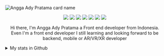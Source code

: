 ![Angga Ady Pratama card name](https://cardivo.vercel.app/api?name=Angga%20Ady%20Pratama&description=A%20passionate%20frontend%20developer.&image=https://avatars.githubusercontent.com/u/46337871?v=4&backgroundColor=%23222C35&instagram=anggaadypratama&linkedin=angga%20ady%20pratama&github=anggaadypratama&pattern=topography&colorPattern=%2347597E&fontColor=%23ddd&iconColor=%23fff&opacity=0.3)

<!--    ![JavaScript](https://img.shields.io/badge/javascript-%23323330.svg?style=for-the-badge&logo=javascript&logoColor=%23F7DF1E)
   ![TypeScript](https://img.shields.io/badge/typescript-%23007ACC.svg?style=for-the-badge&logo=typescript&logoColor=white)
   ![React](https://img.shields.io/badge/react-%2320232a.svg?style=for-the-badge&logo=react&logoColor=%2361DAFB)
   ![Flutter](https://img.shields.io/badge/Flutter-%2302569B.svg?style=for-the-badge&logo=Flutter&logoColor=white)
   ![C#](https://img.shields.io/badge/c%23-%23239120.svg?style=for-the-badge&logo=c-sharp&logoColor=white)
   ![Unity](https://img.shields.io/badge/unity-%23000000.svg?style=for-the-badge&logo=unity&logoColor=white)
 -->
<div align="center">


   
   <img src="https://img.shields.io/badge/javascript-%23323330.svg?style=for-the-badge&logo=javascript&logoColor=%23F7DF1E">
   <img src="https://img.shields.io/badge/typescript-%23007ACC.svg?style=for-the-badge&logo=typescript&logoColor=white">
   <img src="https://img.shields.io/badge/react-%2320232a.svg?style=for-the-badge&logo=react&logoColor=%2361DAFB">
   <img src="https://img.shields.io/badge/dart-%230175C2.svg?style=for-the-badge&logo=dart&logoColor=white">
   <img src="https://img.shields.io/badge/Flutter-%2302569B.svg?style=for-the-badge&logo=Flutter&logoColor=white">
   <img src="https://img.shields.io/badge/c%23-%23239120.svg?style=for-the-badge&logo=c-sharp&logoColor=white">
   <img src="https://img.shields.io/badge/unity-%23000000.svg?style=for-the-badge&logo=unity&logoColor=white">
      <br>
      <p>Hi there, I'm Angga Ady Pratama a Front end developer from Indonesia. Even I'm a front end developer I still learning and looking forward to be backend, mobile or AR/VR/XR developer</p>
</div>

<details>
  <summary>My stats in Github</summary>
  <img src="https://github-readme-stats.vercel.app/api?username=anggaadypratama&show_icons=true">
<!--   <img src="https://github-profile-trophy.vercel.app/?username=anggaadypratama"> -->
</details>

